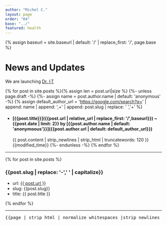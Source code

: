 ```yaml
---
author: "Michel C."
layout: page
order: "04"
base: "../"
featured: health
---
```

{% assign baseurl = site.baseurl | default: '/' | replace_first: '/', page.base %}

# News and Updates

<!--
post: {{site.posts | jsonify | truncate: 78,'...' }}
-->

We are launching [Dr. I·T][1]


[1]: http://duckduckgo.com/?q=%22Dr+I%C2%B7T%22+!g




{% for post in site.posts %}{% assign len = post.url|size %}
{%- unless page.draft -%}
{%- assign name = post.author.name | default: 'anonymous' -%}
{% assign default_author_url = 'https://google.com/search?q=' | append: name | append: ',+' | append: post.slug | replace: ' ','+' %}
- #### [{{post.title}}]({{post.url | relative_url | replace_first: '/',baseurl}}) ~ {{post.date | limit: 2}} by [{{post.author.name | default: 'anonymoous'}}]({{post.author.url | default: default_author_url}})
   {{ post.content | strip_newlines | strip_html | truncatewords: 120 }}
   <br>{{modified_time}}
{%- endunless -%}
{% endfor %}
<hr>

{% for post in site.posts %}
### {{post.slug | replace: '-',' ' | capitalize}}
- url: [{{ post.url }}]({{post.url}})
- slug: {{post.slug}}
- title: {{ post.title }}

{% endfor %}

<hr>
<pre>{{page | strip_html | normalize_whitespaces |strip_newlines | jsonify | truncate: 78,'...' }}</pre>

